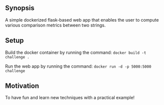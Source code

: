 ## Synopsis

A simple dockerized flask-based web app that enables the user to compute various comparison metrics between two strings.


## Setup

Build the docker container by running the command:
`docker build -t challenge .`

Run the web app by running the command:
`docker run -d -p 5000:5000 challenge`


## Motivation

To have fun and learn new techniques with a practical example!
